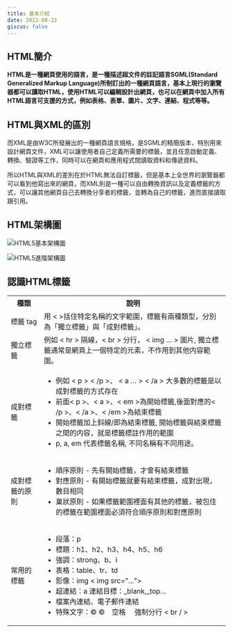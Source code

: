 ```yaml
---
title: 基本介紹
date: 2022-08-22
giscus: false
---
```


## HTML簡介

**HTML是一種網頁使用的語言，是一種描述超文件的註記語言SGML(Standard Generalized Markup Language)所制訂出的一種網頁語言，基本上現行的瀏覽器都可以讀取HTML，使用HTML可以編輯設計出網頁，也可以在網頁中加入所有HTML語言可支援的方式，例如表格、表單、圖片、文字、連結、程式等等。**

## HTML與XML的區別

而XML是由W3C所發展出的一種網頁語言規格，是SGML的精簡版本，特別用來設計網頁文件，XML可以讓使用者自己定義所需要的標籤，並且任意啟動定義、轉換、驗證等工作，同時可以在網頁和應用程式間讀取資料和傳遞資料。

所以HTML與XML的差別在於HTML無法自訂標籤，但是基本上全世界的瀏覽器都可以看到他寫出來的網頁，而XML則是一種可以自由轉換資訊以及定義標籤的方式，可以讓其他網頁自己去轉換分享者的標籤，並轉為自己的標籤，進而直接讀取跟引用。


## HTML架構圖

<CodeGroup>
<CodeGroupItem title="HTML5基本架構圖" active>

![HTML5基本架構圖](https://upload.cc/i1/2022/08/23/QlU6Yn.png)

</CodeGroupItem>

<CodeGroupItem title="HTML5進階架構圖">

![HTML5進階架構圖](https://upload.cc/i1/2022/08/23/SJE7QV.png)

</CodeGroupItem>
</CodeGroup>

## 認識HTML標籤

<table>
  <tbody>
    <tr>
      <th>種類</th>
      <th align="center">說明</th>
    </tr>
    <tr>
      <td>標籤 tag</td>
      <td>用 &lt; >括住特定名稱的文字範圍，標籤有兩種類型，分別為「獨立標籤」與「成對標籤」。</td>
    </tr>
    <tr>
      <td>獨立標籤</td>
      <td>例如 &lt; hr > 隔線，&lt; br > 分行， &lt; img … > 圖片, 獨立標籤通常是網頁上一個特定的元素，不作用到其他内容範圍。</td>
    </tr>
    <tr>
      <td>成對標籤</td>
      <td>
      <ul>
          <li>例如 &lt; p > &lt; /p >、 &lt; a … > &lt; /a > 大多數的標籤是以成對標籤的方式存在</li>
          <li>前面&lt; p >、&lt; a >、&lt; em >為開始標籤,後面對應的&lt; /p >、&lt; /a >、&lt; /em >為結束標籤</li>
          <li>開始標籤加上斜線/即為結束標籤, 開始標籤與結束標籤之間的内容，就是標籤標註作用的範圍</li>
          <li>p, a, em 代表標籤名稱, 不同名稱有不同用途。</li>
        </ul>
      </td>
    </tr>
    <tr>
      <td>成對標籤的原則</td>
      <td>
        <ul>
          <li>順序原則 - 先有開始標籤，才會有結束標籤</li>
          <li>對應原則 - 有開始標籤就要有結束標籤，成對出現，數目相同</li>
          <li>巢狀原則 - 如果標籤範圍裡面有其他的標籤，被包住的標籤在範圍裡面必須符合順序原則和對應原則</li>
        </ul>
      </td>
    </tr>
    <tr>
      <td>常用的標籤</td>
      <td>
        <ul>
          <li>段落：p</li>
          <li>標題：h1、h2、h3、h4、h5、h6</li>
          <li>強調：strong、b、i</li>
          <li>表格：table、tr、td</li>
          <li>影像：img &lt; img src="..."></li>
          <li>超連結：a 連結目標：_blank,_top...</li>
          <li>檔案內連結、電子郵件連結</li>
          <li>特殊文字：© ©　空格  　強制分行 &lt; br / ></li>
        </ul>
      </td>
    </tr>
  </tbody>
</table>